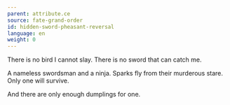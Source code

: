 ```yaml
---
parent: attribute.ce
source: fate-grand-order
id: hidden-sword-pheasant-reversal
language: en
weight: 0
---
```


There is no bird I cannot slay.
There is no sword that can catch me.

A nameless swordsman and a ninja. Sparks fly from their murderous stare.
Only one will survive.

And there are only enough dumplings for one.
